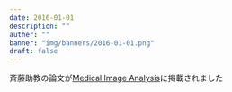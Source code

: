 ```yaml
---
date: 2016-01-01
description: ""
auther: ""
banner: "img/banners/2016-01-01.png"
draft: false
---
```

斉藤助教の論文が[Medical Image Analysis](https://www.sciencedirect.com/journal/medical-image-analysis)に掲載されました
